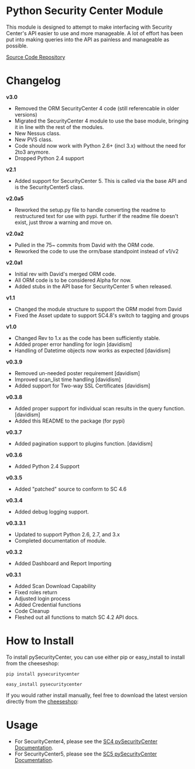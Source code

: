 # Python Security Center Module

This module is designed to attempt to make interfacing with Security Center's
API easier to use and more manageable.  A lot of effort has been put into making
queries into the API as painless and manageable as possible.

[Source Code Repository](https://github.com/SteveMcGrath/pySecurityCenter)

# Changelog

__v3.0__

* Removed the ORM SecurityCenter 4 code (still referencable in older versions)
* Migrated the SecurityCenter 4 module to use the base module, bringing it in line with the rest of the modules.
* New Nessus class.
* New PVS class.
* Code should now work with Python 2.6+ (incl 3.x) without the need for 2to3 anymore.
* Dropped Python 2.4 support

__v2.1__

* Added support for SecurityCenter 5.  This is called via the base API and
  is the SecurityCenter5 class.

__v2.0a5__

* Reworked the setup.py file to handle converting the readme to restructured
  text for use with pypi.  further if the readme file doesn't exist, just throw
  a warning and move on.

__v2.0a2__

* Pulled in the 75~ commits from David with the ORM code.
* Reworked the code to use the orm/base standpoint instead of v1/v2

__v2.0a1__

* Initial rev with David's merged ORM code.
* All ORM code is to be considered Alpha for now.
* Added stubs in the API base for SecurityCenter 5 when released.

__v1.1__

* Changed the module structure to support the ORM model from David
* Fixed the Asset update to support SC4.8's switch to tagging and groups

__v1.0__

* Changed Rev to 1.x as the code has been sufficiently stable.
* Added proper error handling for login [davidism]
* Handling of Datetime objects now works as expected [davidism]

__v0.3.9__

* Removed un-needed poster requirement [davidism]
* Improved scan_list time handling [davidism]
* Added support for Two-way SSL Certificates [davidism]

__v0.3.8__

* Added proper support for individual scan results in the query function. [davidism]
* Added this README to the package (for pypi)

__v0.3.7__

* Added pagination support to plugins function. [davidism]

__v0.3.6__

* Added Python 2.4 Support

__v0.3.5__

* Added "patched" source to conform to SC 4.6

__v0.3.4__

* Added debug logging support.

__v0.3.3.1__

* Updated to support Python 2.6, 2.7, and 3.x
* Completed documentation of module.

__v0.3.2__

* Added Dashboard and Report Importing

__v0.3.1__

* Added Scan Download Capability
* Fixed roles return
* Adjusted login process
* Added Credential functions
* Code Cleanup
* Fleshed out all functions to match SC 4.2 API docs.


# How to Install

To install pySecurityCenter, you can use either pip or easy_install to install
from the cheeseshop:

`pip install pysecuritycenter`

`easy_install pysecuritycenter`

If you would rather install manually, feel free to download the latest version
directly from the [cheeseshop][]:

[cheeseshop]: http://pypi.python.org/pypi/pySecurityCenter

# Usage

* For SecurityCenter4, please see the [SC4 pySecurityCenter Documentation][sc4base].
* For SecurityCenter5, please see the [SC5 pySecurityCenter Documentation][sc5base].

[sc4base]: https://github.com/SteveMcGrath/pySecurityCenter/blob/master/SecurityCenter4_Base_API.md
[sc5base]: https://github.com/SteveMcGrath/pySecurityCenter/blob/master/SecurityCenter5_REST_API.md